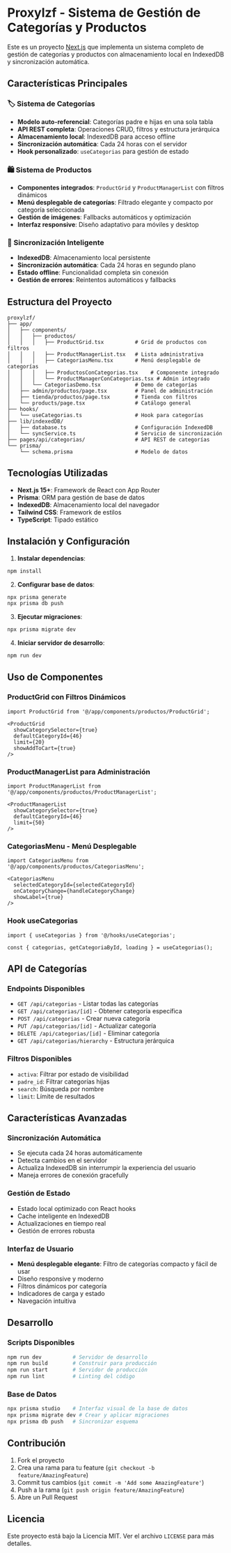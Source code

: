 # Proxylzf - Sistema de Gestión de Categorías y Productos

Este es un proyecto [Next.js](https://nextjs.org) que implementa un sistema completo de gestión de categorías y productos con almacenamiento local en IndexedDB y sincronización automática.

## Características Principales

### 🏷️ Sistema de Categorías
- **Modelo auto-referencial**: Categorías padre e hijas en una sola tabla
- **API REST completa**: Operaciones CRUD, filtros y estructura jerárquica
- **Almacenamiento local**: IndexedDB para acceso offline
- **Sincronización automática**: Cada 24 horas con el servidor
- **Hook personalizado**: `useCategorias` para gestión de estado

### 🛍️ Sistema de Productos
- **Componentes integrados**: `ProductGrid` y `ProductManagerList` con filtros dinámicos
- **Menú desplegable de categorías**: Filtrado elegante y compacto por categoría seleccionada
- **Gestión de imágenes**: Fallbacks automáticos y optimización
- **Interfaz responsive**: Diseño adaptativo para móviles y desktop

### 🔄 Sincronización Inteligente
- **IndexedDB**: Almacenamiento local persistente
- **Sincronización automática**: Cada 24 horas en segundo plano
- **Estado offline**: Funcionalidad completa sin conexión
- **Gestión de errores**: Reintentos automáticos y fallbacks

## Estructura del Proyecto

```
proxylzf/
├── app/
│   ├── components/
│   │   ├── productos/
│   │   │   ├── ProductGrid.tsx          # Grid de productos con filtros
│   │   │   ├── ProductManagerList.tsx   # Lista administrativa
│   │   │   ├── CategoriasMenu.tsx       # Menú desplegable de categorías
│   │   │   ├── ProductosConCategorias.tsx    # Componente integrado
│   │   │   └── ProductManagerConCategorias.tsx # Admin integrado
│   │   └── CategoriasDemo.tsx           # Demo de categorías
│   ├── admin/productos/page.tsx         # Panel de administración
│   ├── tienda/productos/page.tsx        # Tienda con filtros
│   └── products/page.tsx                # Catálogo general
├── hooks/
│   └── useCategorias.ts                 # Hook para categorías
├── lib/indexedDB/
│   ├── database.ts                      # Configuración IndexedDB
│   └── syncService.ts                   # Servicio de sincronización
├── pages/api/categorias/                # API REST de categorías
└── prisma/
    └── schema.prisma                    # Modelo de datos
```

## Tecnologías Utilizadas

- **Next.js 15+**: Framework de React con App Router
- **Prisma**: ORM para gestión de base de datos
- **IndexedDB**: Almacenamiento local del navegador
- **Tailwind CSS**: Framework de estilos
- **TypeScript**: Tipado estático

## Instalación y Configuración

1. **Instalar dependencias**:
```bash
npm install
```

2. **Configurar base de datos**:
```bash
npx prisma generate
npx prisma db push
```

3. **Ejecutar migraciones**:
```bash
npx prisma migrate dev
```

4. **Iniciar servidor de desarrollo**:
```bash
npm run dev
```

## Uso de Componentes

### ProductGrid con Filtros Dinámicos
```tsx
import ProductGrid from '@/app/components/productos/ProductGrid';

<ProductGrid 
  showCategorySelector={true}
  defaultCategoryId={46}
  limit={20}
  showAddToCart={true}
/>
```

### ProductManagerList para Administración
```tsx
import ProductManagerList from '@/app/components/productos/ProductManagerList';

<ProductManagerList 
  showCategorySelector={true}
  defaultCategoryId={46}
  limit={50}
/>
```

### CategoriasMenu - Menú Desplegable
```tsx
import CategoriasMenu from '@/app/components/productos/CategoriasMenu';

<CategoriasMenu
  selectedCategoryId={selectedCategoryId}
  onCategoryChange={handleCategoryChange}
  showLabel={true}
/>
```

### Hook useCategorias
```tsx
import { useCategorias } from '@/hooks/useCategorias';

const { categorias, getCategoriaById, loading } = useCategorias();
```

## API de Categorías

### Endpoints Disponibles
- `GET /api/categorias` - Listar todas las categorías
- `GET /api/categorias/[id]` - Obtener categoría específica
- `POST /api/categorias` - Crear nueva categoría
- `PUT /api/categorias/[id]` - Actualizar categoría
- `DELETE /api/categorias/[id]` - Eliminar categoría
- `GET /api/categorias/hierarchy` - Estructura jerárquica

### Filtros Disponibles
- `activa`: Filtrar por estado de visibilidad
- `padre_id`: Filtrar categorías hijas
- `search`: Búsqueda por nombre
- `limit`: Límite de resultados

## Características Avanzadas

### Sincronización Automática
- Se ejecuta cada 24 horas automáticamente
- Detecta cambios en el servidor
- Actualiza IndexedDB sin interrumpir la experiencia del usuario
- Maneja errores de conexión gracefully

### Gestión de Estado
- Estado local optimizado con React hooks
- Cache inteligente en IndexedDB
- Actualizaciones en tiempo real
- Gestión de errores robusta

### Interfaz de Usuario
- **Menú desplegable elegante**: Filtro de categorías compacto y fácil de usar
- Diseño responsive y moderno
- Filtros dinámicos por categoría
- Indicadores de carga y estado
- Navegación intuitiva

## Desarrollo

### Scripts Disponibles
```bash
npm run dev          # Servidor de desarrollo
npm run build        # Construir para producción
npm run start        # Servidor de producción
npm run lint         # Linting del código
```

### Base de Datos
```bash
npx prisma studio    # Interfaz visual de la base de datos
npx prisma migrate dev # Crear y aplicar migraciones
npx prisma db push   # Sincronizar esquema
```

## Contribución

1. Fork el proyecto
2. Crea una rama para tu feature (`git checkout -b feature/AmazingFeature`)
3. Commit tus cambios (`git commit -m 'Add some AmazingFeature'`)
4. Push a la rama (`git push origin feature/AmazingFeature`)
5. Abre un Pull Request

## Licencia

Este proyecto está bajo la Licencia MIT. Ver el archivo `LICENSE` para más detalles.
